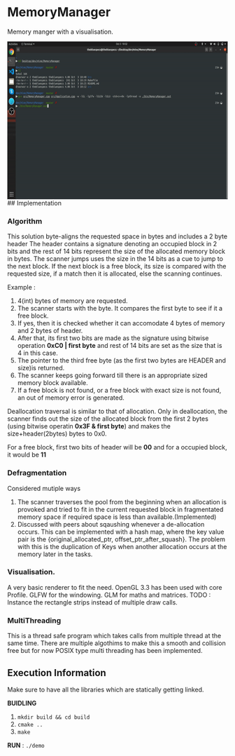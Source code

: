 # MemoryManager
Memory manger with a visualisation.
<p>
<img align="left" src="./assets/MM.gif" width="640" height="360" />  
</p>
## Implementation

### Algorithm
This solution byte-aligns the requested space in bytes and includes a 2 byte header
  The header contains a signature denoting an occupied block in 2 bits and the rest of 
  14 bits represent the size of the allocated memory block in bytes.
  The scanner jumps uses the size in the 14 bits as a cue to jump to the next block. If the next block
  is a free block, its size is compared with the requested size, if a match then it is allocated, else the scanning continues.
  
  Example :
  1. 4(int) bytes of memory are requested.
  2. The scanner starts with the byte. It compares the first byte to see if it a free block.
  3. If yes, then  it is checked whether it can accomodate 4 bytes of memory and 2 bytes of header.
  4. After that, its first two bits are made as the signature using bitwise operation **0xC0 | first byte** and
     rest of 14 bits are set as the size that is 4 in this case.
  5. The pointer to the third free byte (as the first two bytes are HEADER and size)is returned. 
  6. The scanner keeps going forward till there is an appropriate sized memory block available.
  7. If a free block is not found, or a free block with exact size is not found, an out of memory error is generated.

  Deallocation traversal is similar to that of allocation. Only in deallocation, the scanner finds out the size of the allocated block from the first 2 bytes (using bitwise operatin **0x3F & first byte**) and makes the size+header(2bytes) bytes to 0x0.

  For a free block, first two bits of header will be **00** and for a occupied block, it would be **11**

### Defragmentation
  Considered mutiple ways
  1. The scanner traverses the pool from the beginning when an allocation is provoked and tried to fit in the current requested block in fragmentated memory space if required space is less than available.(Implemented)
  2. Discussed with peers about sqaushing whenever a de-allocation occurs. This can be implemented with a hash map, where the key value pair is the {original_allocated_ptr, offset_ptr_after_squash}. The problem with this is the duplication of Keys when another allocation occurs at the memory later in the tasks.

### Visualisation.
  A very basic renderer to fit the need.
  OpenGL 3.3 has been used with core Profile. GLFW for the windowing. GLM for maths and matrices.
  TODO : Instance the rectangle strips instead of multiple draw calls.

### MultiThreading
This is a thread safe program which takes calls from multiple thread at the same time. There are multiple algothims to make this a smooth and collision free but for now POSIX type multi threading has been implemented. 

## Execution Information

Make sure to have all the libraries which are statically getting linked.

**BUIDLING**
  1. `mkdir build && cd build`
  2. `cmake ..`
  3. `make`

**RUN** :
`./demo`
